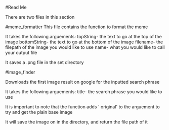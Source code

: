 #Read Me

There are two files in this section

#meme_formatter
This file contains the function to format the meme

It takes the following arguements:
    topString- the text to go at the top of the image
    bottomString- the text to go at the bottom of the image
    filename- the filepath of the image you would like to use
    name- what you would like to call your output file
    
It saves a .png file in the set directory

#image_finder

Downloads the first image result on google for the inputted search phrase

It takes the following arguements:
  title- the search phrase you would like to use
  
It is important to note that the function adds ' original' to the arguement to try and get the plain base image

It will save the image on in the directory, and return the file path of it
